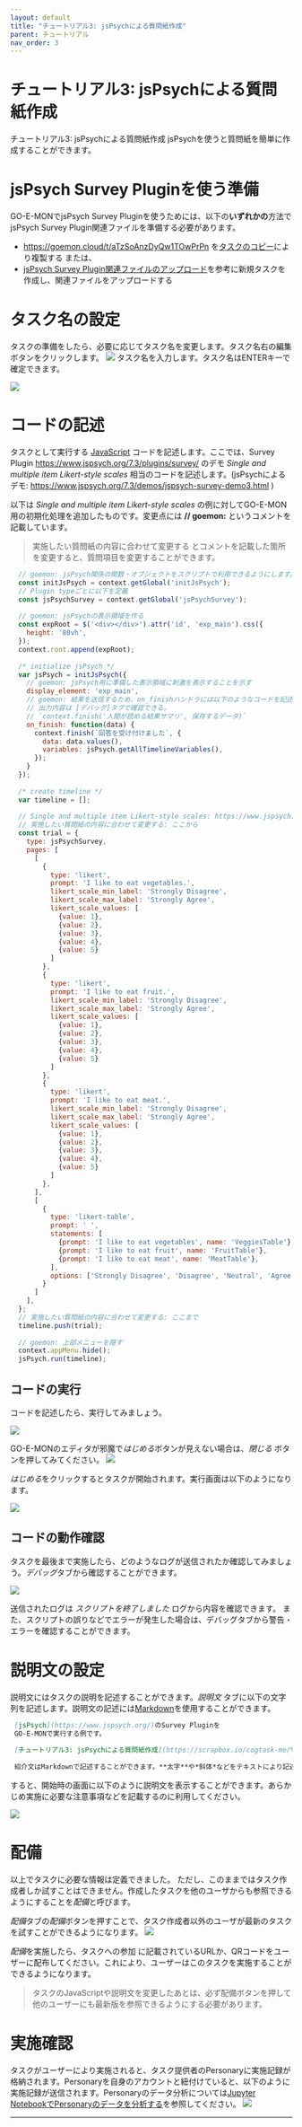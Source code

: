```yaml
---
layout: default
title: "チュートリアル3: jsPsychによる質問紙作成"
parent: チュートリアル
nav_order: 3
---
```


# チュートリアル3: jsPsychによる質問紙作成

チュートリアル3: jsPsychによる質問紙作成
jsPsychを使うと質問紙を簡単に作成することができます。

# jsPsych Survey Pluginを使う準備
GO-E-MONでjsPsych Survey Pluginを使うためには、以下の**いずれかの**方法でjsPsych Survey Plugin関連ファイルを準備する必要があります。
- <https://goemon.cloud/t/aTzSoAnzDyQw1TOwPrPn> を[タスクのコピー](../basic/タスクのコピー.html)により複製する
または、
- [jsPsych Survey Plugin関連ファイルのアップロード](jsPsych_Survey_Plugin関連ファイルのアップロード.html)を参考に新規タスクを作成し、関連ファイルをアップロードする

# タスク名の設定
タスクの準備をしたら、必要に応じてタスク名を変更します。タスク名右の編集ボタンをクリックします。
![](/images/60d2633d9ffbb100229f5163.png)
タスク名を入力します。タスク名はENTERキーで確定できます。

![](/images/634e172d3dcdc8001d3f3ee0.png)

# コードの記述
タスクとして実行する [JavaScript](../reference/JavaScript.html) コードを記述します。ここでは、Survey Plugin <https://www.jspsych.org/7.3/plugins/survey/> のデモ *Single and multiple item Likert-style scales* 相当のコードを記述します。(jsPsychによるデモ: <https://www.jspsych.org/7.3/demos/jspsych-survey-demo3.html> )

以下は  *Single and multiple item Likert-style scales* の例に対してGO-E-MON用の初期化処理を追加したものです。変更点には **// goemon:** というコメントを記載しています。

> 実施したい質問紙の内容に合わせて変更する とコメントを記載した箇所を変更すると、質問項目を変更することができます。

```javascript
  // goemon: jsPsych関係の関数・オブジェクトをスクリプトで利用できるようにします。
  const initJsPsych = context.getGlobal('initJsPsych');
  // Plugin typeごとに以下を定義
  const jsPsychSurvey = context.getGlobal('jsPsychSurvey');
 
  // goemon: jsPsychの表示領域を作る
  const expRoot = $('<div></div>').attr('id', 'exp_main').css({
    height: '80vh',
  });
  context.root.append(expRoot);
  
  /* initialize jsPsych */
  var jsPsych = initJsPsych({
    // goemon: jsPsych用に準備した表示領域に刺激を表示することを示す
    display_element: 'exp_main',
    // goemon: 結果を送信するため、on_finishハンドラには以下のようなコードを記述する。
    // 出力内容は [デバッグ]タブで確認できる。
    // `context.finish('人間が読める結果サマリ', 保存するデータ)`
    on_finish: function(data) {
      context.finish(`回答を受け付けました`, {
        data: data.values(),
        variables: jsPsych.getAllTimelineVariables(),
      });
    }
  });
  
  /* create timeline */
  var timeline = [];
  
  // Single and multiple item Likert-style scales: https://www.jspsych.org/7.3/demos/jspsych-survey-demo3.html
  // 実施したい質問紙の内容に合わせて変更する: ここから
  const trial = {
    type: jsPsychSurvey,
    pages: [
      [
        {
          type: 'likert',
          prompt: 'I like to eat vegetables.',
          likert_scale_min_label: 'Strongly Disagree',
          likert_scale_max_label: 'Strongly Agree',
          likert_scale_values: [
            {value: 1},
            {value: 2},
            {value: 3},
            {value: 4},
            {value: 5}
          ]
        }, 
        {
          type: 'likert',
          prompt: 'I like to eat fruit.',
          likert_scale_min_label: 'Strongly Disagree',
          likert_scale_max_label: 'Strongly Agree',
          likert_scale_values: [
            {value: 1},
            {value: 2},
            {value: 3},
            {value: 4},
            {value: 5}
          ]
        },
        {
          type: 'likert',
          prompt: 'I like to eat meat.',
          likert_scale_min_label: 'Strongly Disagree',
          likert_scale_max_label: 'Strongly Agree',
          likert_scale_values: [
            {value: 1},
            {value: 2},
            {value: 3},
            {value: 4},
            {value: 5}
          ]
        },  
      ],
      [
        {
          type: 'likert-table',
          prompt: ' ',
          statements: [
            {prompt: 'I like to eat vegetables', name: 'VeggiesTable'},
            {prompt: 'I like to eat fruit', name: 'FruitTable'},
            {prompt: 'I like to eat meat', name: 'MeatTable'},
          ],
          options: ['Strongly Disagree', 'Disagree', 'Neutral', 'Agree', 'Strongly Agree'],
        }
      ]
    ],
  };
  // 実施したい質問紙の内容に合わせて変更する: ここまで
  timeline.push(trial);
 
  // goemon: 上部メニューを隠す
  context.appMenu.hide();
  jsPsych.run(timeline);

```
## コードの実行
コードを記述したら、実行してみましょう。

![](/images/6350af739d777b001dc570ec.png)

GO-E-MONのエディタが邪魔で*はじめる*ボタンが見えない場合は、*閉じる* ボタンを押してみてください。
![](/images/60eaa745029d5c001e8cfe86.png)


*はじめる*をクリックするとタスクが開始されます。実行画面は以下のようになります。

![](/images/6350afc8fb7191001d5735ce.png)



## コードの動作確認
タスクを最後まで実施したら、どのようなログが送信されたか確認してみましょう。*デバッグ*タブから確認することができます。

![](/images/60eaa91adc695d001ec4f5b4.png)


送信されたログは *スクリプトを終了しました* ログから内容を確認できます。
また、スクリプトの誤りなどでエラーが発生した場合は、デバッグタブから警告・エラーを確認することができます。

# 説明文の設定
説明文にはタスクの説明を記述することができます。*説明文* タブに以下の文字列を記述します。説明文の記述には[Markdown](../reference/Markdown.html)を使用することができます。

```markdown
 [jsPsych](https://www.jspsych.org/)のSurvey Pluginを
 GO-E-MONで実行する例です。
 
 [チュートリアル3: jsPsychによる質問紙作成](https://scrapbox.io/cogtask-me/%E3%83%81%E3%83%A5%E3%83%BC%E3%83%88%E3%83%AA%E3%82%A2%E3%83%AB3:_jsPsych%E3%81%AB%E3%82%88%E3%82%8B%E8%B3%AA%E5%95%8F%E7%B4%99%E4%BD%9C%E6%88%90)で紹介しているサンプルです。
  
 紹介文はMarkdownで記述することができます。**太字**や*斜体*などをテキストにより記述することができます。

```
すると、開始時の画面に以下のように説明文を表示することができます。あらかじめ実施に必要な注意事項などを記載するのに利用してください。

![](/images/634e16c0b97d14001da6eced.png)

# 配備
以上でタスクに必要な情報は定義できました。
ただし、このままではタスク作成者しか試すことはできません。作成したタスクを他のユーザからも参照できるようにすることを*配備*と呼びます。

*配備*タブの*配備*ボタンを押すことで、タスク作成者以外のユーザが最新のタスクを試すことができるようになります。
![](/images/60eaa9e96c34da001c027802.png)

*配備*を実施したら、タスクへの参加 に記載されているURLか、QRコードをユーザーに配布してください。これにより、ユーザーはこのタスクを実施することができるようになります。

> タスクのJavaScriptや説明文を変更したあとは、必ず配備ボタンを押して他のユーザーにも最新版を参照できるようにする必要があります。


# 実施確認
タスクがユーザーにより実施されると、タスク提供者のPersonaryに実施記録が格納されます。Personaryを自身のアカウントと紐付けていると、以下のように実施記録が送信されます。Personaryのデータ分析については[Jupyter NotebookでPersonaryのデータを分析する](../advanced/Jupyter_NotebookでPersonaryのデータを分析する.html)を参照してください。
![](/images/60d2814daf6dbd004ac13fe8.png)

---

